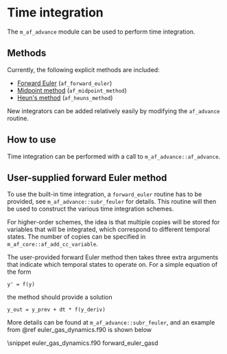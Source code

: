# Time integration

The `m_af_advance` module can be used to perform time integration. 

## Methods

Currently, the following explicit methods are included:

* [Forward Euler](https://en.wikipedia.org/wiki/Euler_method) (`af_forward_euler`)
* [Midpoint method](https://en.wikipedia.org/wiki/Midpoint_method) (`af_midpoint_method`)
* [Heun's method](https://en.wikipedia.org/wiki/Heun%27s_method) (`af_heuns_method`)

New integrators can be added relatively easily by modifying the `af_advance` routine.

## How to use

Time integration can be performed with a call to `m_af_advance::af_advance`.

## User-supplied forward Euler method

To use the built-in time integration, a `forward_euler` routine has to be
provided, see `m_af_advance::subr_feuler` for details. This routine will then
be used to construct the various time integration schemes.

For higher-order schemes, the idea is that multiple copies will be stored for variables that will be integrated, which correspond to different temporal states. The number of copies can be specified in `m_af_core::af_add_cc_variable`.

The user-provided forward Euler method then takes three extra arguments that
indicate which temporal states to operate on. For a simple equation of the form

    y' = f(y)

the method should provide a solution

    y_out = y_prev + dt * f(y_deriv)

More details can be found at `m_af_advance::subr_feuler`, and an example from @ref euler_gas_dynamics.f90 is shown below

\snippet euler_gas_dynamics.f90 forward_euler_gasd

